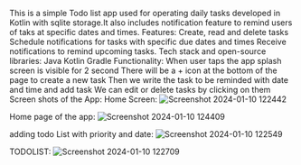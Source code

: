This is a simple  Todo list app used for operating daily tasks developed in Kotlin with sqlite storage.It also includes notification feature to remind users of taks at specific dates and times.
Features:
Create, read and delete tasks
Schedule notifications for tasks with specific due dates and times
Receive notifications to remind upcoming tasks.
Tech stack and open-source libraries:
Java
Kotlin
Gradle 
Functionality:
When user taps the app splash screen is visible for 2 second
There will be a + icon at the bottom of the page to create a new task
Then we write the task to be reminded with date and time and add task
We can edit or delete tasks by clicking on them
Screen shots of the App:
Home Screen:
![Screenshot 2024-01-10 122442](https://github.com/HARISHITHAC/ToDoLister/assets/105693017/831a3664-b467-4bc1-b03e-b24b8cf6d22f)

Home page of the app:
![Screenshot 2024-01-10 124409](https://github.com/HARISHITHAC/ToDoLister/assets/105693017/8110679f-75b0-4689-b520-bc72d963d4a6)

adding todo List with priority and date:
![Screenshot 2024-01-10 122549](https://github.com/HARISHITHAC/ToDoLister/assets/105693017/414b57d3-5562-41df-8d99-0849a470d350)

TODOLIST:
![Screenshot 2024-01-10 122709](https://github.com/HARISHITHAC/ToDoLister/assets/105693017/92500d75-b1e1-48fa-935b-95c8fced4807)


